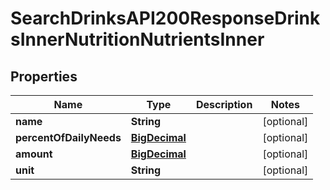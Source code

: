 

# SearchDrinksAPI200ResponseDrinksInnerNutritionNutrientsInner

## Properties

Name | Type | Description | Notes
------------ | ------------- | ------------- | -------------
**name** | **String** |  |  [optional]
**percentOfDailyNeeds** | [**BigDecimal**](BigDecimal.md) |  |  [optional]
**amount** | [**BigDecimal**](BigDecimal.md) |  |  [optional]
**unit** | **String** |  |  [optional]




